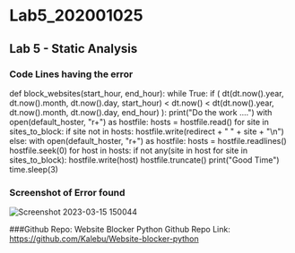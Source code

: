# Lab5_202001025
## Lab 5 - Static Analysis
### Code Lines having the error
def block_websites(start_hour, end_hour):
    while True:
        if (
            dt(dt.now().year, dt.now().month, dt.now().day, start_hour)
            < dt.now()
            < dt(dt.now().year, dt.now().month, dt.now().day, end_hour)
        ):
            print("Do the work ....")
            with open(default_hoster, "r+") as hostfile:
                hosts = hostfile.read()
                for site in sites_to_block:
                    if site not in hosts:
                        hostfile.write(redirect + " " + site + "\n")
        else:
            with open(default_hoster, "r+") as hostfile:
                hosts = hostfile.readlines()
                hostfile.seek(0)
                for host in hosts:
                    if not any(site in host for site in sites_to_block):
                        hostfile.write(host)
                hostfile.truncate()
            print("Good Time")
        time.sleep(3)
        
### Screenshot of Error found
![Screenshot 2023-03-15 150044](https://user-images.githubusercontent.com/122976431/225268454-af5a340f-6725-4e28-b4cc-3f2c80c2eab2.png)

###Github Repo: Website Blocker Python
Github Repo Link: https://github.com/Kalebu/Website-blocker-python
